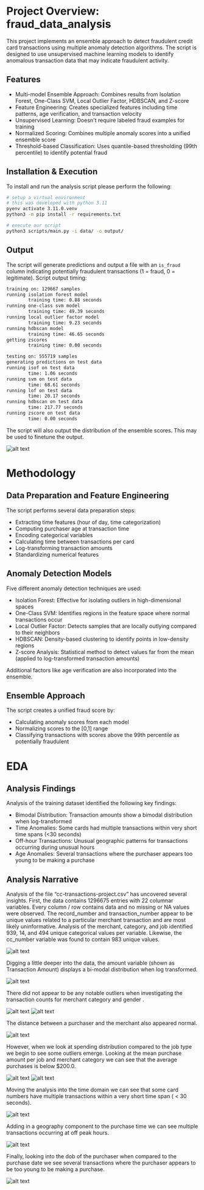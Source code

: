 # Project Overview: fraud_data_analysis
This project implements an ensemble approach to detect fraudulent credit card transactions using multiple anomaly detection algorithms. The script is designed to use unsupervised machine learning models to identify anomalous transaction data that may indicate fraudulent activity.

## Features
- Multi-model Ensemble Approach: Combines results from Isolation Forest, One-Class SVM, Local Outlier Factor, HDBSCAN, and Z-score
- Feature Engineering: Creates specialized features including time patterns, age verification, and transaction velocity
- Unsupervised Learning: Doesn't require labeled fraud examples for training
- Normalized Scoring: Combines multiple anomaly scores into a unified ensemble score
- Threshold-based Classification: Uses quantile-based thresholding (99th percentile) to identify potential fraud


## Installation & Execution
To install and run the analysis script please perform the following:

```bash
# setup a virtual environment
# this was developed with python 3.11
pyenv activate 3.11.0.venv
python3 -m pip install -r requirements.txt

# execute our script
python3 scripts/main.py -i data/ -o output/
```

## Output
The script will generate predictions and output a file with an `is_fraud` column indicating potentially fraudulent transactions (1 = fraud, 0 = legitimate). Script output timing:

```bash
training on: 129667 samples
running isolation forest model
        training time: 0.88 seconds
running one-class svm model
        training time: 49.39 seconds
running local outlier factor model
        training time: 9.23 seconds
running hdbscan model
        training time: 46.65 seconds
getting zscores
        training time: 0.00 seconds

testing on: 555719 samples
generating predictions on test data
running isof on test data
        time: 1.06 seconds
running svm on test data
        time: 68.61 seconds
running lof on test data
        time: 20.17 seconds
running hdbscan on test data
        time: 217.77 seconds
running zscore on test data
        time: 0.00 seconds

```

The script will also output the distribution of the ensemble scores. This may be used to finetune the output. 

![alt text](images/image-10.png)

# Methodology
## Data Preparation and Feature Engineering
The script performs several data preparation steps:
- Extracting time features (hour of day, time categorization)
- Computing purchaser age at transaction time
- Encoding categorical variables
- Calculating time between transactions per card
- Log-transforming transaction amounts
- Standardizing numerical features

## Anomaly Detection Models
Five different anomaly detection techniques are used:
- Isolation Forest: Effective for isolating outliers in high-dimensional spaces
- One-Class SVM: Identifies regions in the feature space where normal transactions occur
- Local Outlier Factor: Detects samples that are locally outlying compared to their neighbors
- HDBSCAN: Density-based clustering to identify points in low-density regions
- Z-score Analysis: Statistical method to detect values far from the mean (applied to log-transformed transaction amounts)

Additional factors like age verification are also incorporated into the ensemble.

## Ensemble Approach
The script creates a unified fraud score by:
- Calculating anomaly scores from each model
- Normalizing scores to the [0,1] range
- Classifying transactions with scores above the 99th percentile as potentially fraudulent

# EDA
## Analysis Findings
Analysis of the training dataset identified the following key findings:
- Bimodal Distribution: Transaction amounts show a bimodal distribution when log-transformed
- Time Anomalies: Some cards had multiple transactions within very short time spans (<30 seconds)
- Off-hour Transactions: Unusual geographic patterns for transactions occurring during unusual hours
- Age Anomalies: Several transactions where the purchaser appears too young to be making a purchase

## Analysis Narrative
Analysis of the file “cc-transactions-project.csv” has uncovered several insights. First, the data contains 1296675 entries with 22 columnar variables. Every column / row contains data and no missing or NA values were observed. The record_number and transaction_number appear to be unique values related to a particular merchant transaction and are most likely uninformative. Analysis of the merchant, category, and job identified 939, 14, and 494 unique categorical values per variable. Likewise, the cc_number variable was found to contain 983 unique values.

![alt text](images\image.png)

Digging a little deeper into the data, the amount variable (shown as Transaction Amount) displays a bi-modal distribution when log transformed. 

![alt text](images\image-1.png)

There did not appear to be any notable outliers when investigating the transaction counts for merchant category and gender .

![alt text](images\image-2.png)
![alt text](images\image-3.png)

The distance between a purchaser and the merchant also appeared normal. 

![alt text](images\image-4.png)

However, when we look at spending distribution compared to the job type we begin to see some outliers emerge. Looking at the mean purchase amount per job and merchant category we can see that the average purchases is below $200.0.

![alt text](images\image-5.png)
![alt text](images\image-6.png)

Moving the analysis into the time domain we can see that some card numbers have multiple transactions within a very short time span ( < 30 seconds).


![alt text](images\image-7.png)

Adding in a geography component to the purchase time we can see multiple transactions occurring at off peak hours. 

![alt text](images\image-8.png)

Finally, looking into the dob of the purchaser when compared to the purchase date we see several transactions where the purchaser appears to be too young to be making a purchase. 

![alt text](images\image-9.png)

